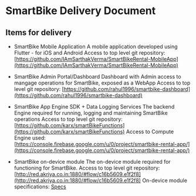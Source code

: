 # SmartBike Delivery Document

## Items for delivery
* SmartBike Mobile Application
    A mobile application developed using Flutter - for iOS and Android
    Access to top level git repository: [https://github.com/IAmSarthakVerma/SmartBikeRental-MobileApp](https://github.com/IAmSarthakVerma/SmartBikeRental-MobileApp)

* SmartBike Admin Portal/Dashboard
    Dashboard with Admin access to mangage operations for SmartBike, exposed as a WebApp
    Access to top level git repository: [https://github.com/rahul1996/smartbike-dashboard](https://github.com/rahul1996/smartbike-dashboard)

* SmartBike App Engine SDK + Data Logging Services
    The backend Engine required for running, logging and maintaining SmartBike operations
    Access to top level git repository: [https://github.com/karx/smartBikeFunctions](https://github.com/karx/smartBikeFunctions)
    Access to Compute Engine used: [https://console.firebase.google.com/u/0/project/smartbike-rental-app/](https://console.firebase.google.com/u/0/project/smartbike-rental-app/)

* SmartBike on-device module
    The on-device module required for functioning for SmartBike.
    Access to top level git repository: [http://red.akriya.co.in:1880/#flow/c16b5609.e1f2f8](http://red.akriya.co.in:1880/#flow/c16b5609.e1f2f8)
    On-device module specifications: [Specs](SmartBike/hardware)